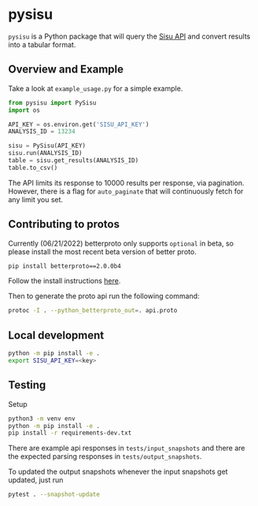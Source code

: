 # pysisu

`pysisu` is a Python package that will query the [Sisu API](https://docs.sisudata.com/docs/api/) and convert results into a tabular format.

## Overview and Example

Take a look at `example_usage.py` for a simple example.

```python
from pysisu import PySisu
import os

API_KEY = os.environ.get('SISU_API_KEY')
ANALYSIS_ID = 13234

sisu = PySisu(API_KEY)
sisu.run(ANALYSIS_ID)
table = sisu.get_results(ANALYSIS_ID)
table.to_csv()
```

The API limits its response to 10000 results per response, via pagination. However, there is a flag for `auto_paginate` that will continuously fetch for any limit you set.

## Contributing to protos

Currently (06/21/2022) betterproto only supports `optional` in beta, so please install the most recent beta version of better proto.

```bash
pip install betterproto==2.0.0b4
```

Follow the install instructions [here](https://grpc.io/docs/protoc-installation/).

Then to generate the proto api run the following command:

```bash
protoc -I . --python_betterproto_out=. api.proto
```

## Local development

```bash
python -m pip install -e .
export SISU_API_KEY=<key>
```

## Testing

Setup

```bash
python3 -m venv env
python -m pip install -e .
pip install -r requirements-dev.txt
```

There are example api responses in `tests/input_snapshots` and there are the expected parsing responses in `tests/output_snapshots`.

To updated the output snapshots whenever the input snapshots get updated, just run

```bash
pytest . --snapshot-update
```
